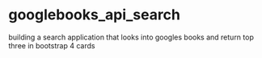 # googlebooks_api_search
building a search application that looks into googles books and return top three in bootstrap 4 cards
